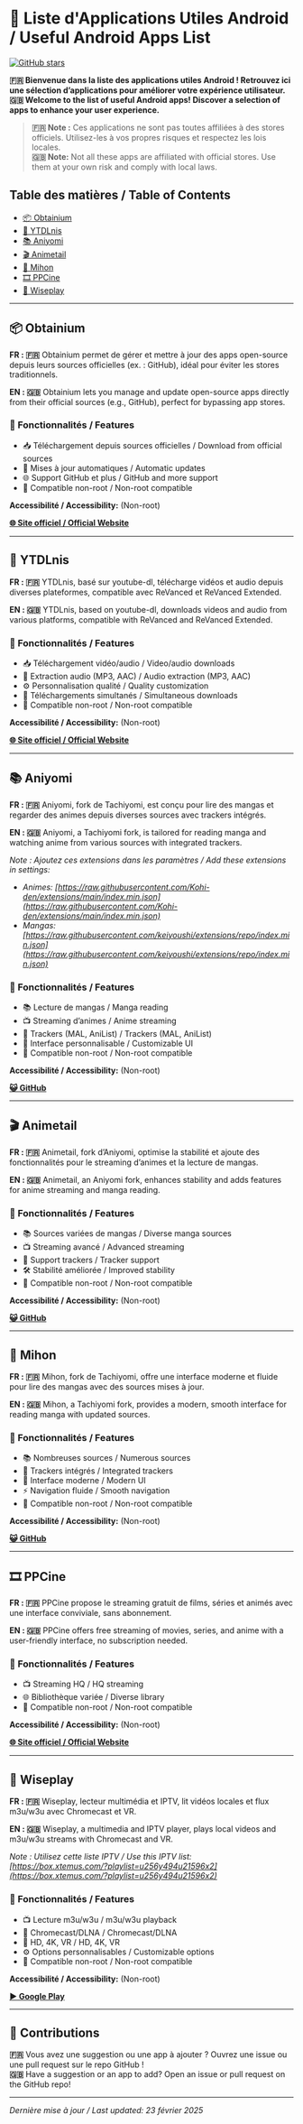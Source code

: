 # 📱 Liste d'Applications Utiles Android / Useful Android Apps List

[![GitHub stars](https://img.shields.io/github/stars/ton-repo?style=social)](https://github.com/ton-repo)

**🇫🇷 Bienvenue dans la liste des applications utiles Android ! Retrouvez ici une sélection d’applications pour améliorer votre expérience utilisateur.**  
**🇬🇧 Welcome to the list of useful Android apps! Discover a selection of apps to enhance your user experience.**

> **🇫🇷 Note :** Ces applications ne sont pas toutes affiliées à des stores officiels. Utilisez-les à vos propres risques et respectez les lois locales.  
> **🇬🇧 Note:** Not all these apps are affiliated with official stores. Use them at your own risk and comply with local laws.

## Table des matières / Table of Contents
- [📦 Obtainium](#-obtainium)
- [🎥 YTDLnis](#-ytdlnis)
- [📚 Aniyomi](#-aniyomi)
- [🎬 Animetail](#-animetail)
- [📖 Mihon](#-mihon)
- [🎞️ PPCine](#-ppcine)
- [📡 Wiseplay](#-wiseplay)

---

## 📦 Obtainium  

**FR : 🇫🇷** Obtainium permet de gérer et mettre à jour des apps open-source depuis leurs sources officielles (ex. : GitHub), idéal pour éviter les stores traditionnels.  

**EN : 🇬🇧** Obtainium lets you manage and update open-source apps directly from their official sources (e.g., GitHub), perfect for bypassing app stores.  

### 🎯 Fonctionnalités / Features  
- 📥 Téléchargement depuis sources officielles / Download from official sources  
- 🔄 Mises à jour automatiques / Automatic updates  
- 🌐 Support GitHub et plus / GitHub and more support  
- 📱 Compatible non-root / Non-root compatible  

**Accessibilité / Accessibility:** (Non-root)  

[**🌐 Site officiel / Official Website**](https://obtainium.imranr.dev/)  

---

## 🎥 YTDLnis  

**FR : 🇫🇷** YTDLnis, basé sur youtube-dl, télécharge vidéos et audio depuis diverses plateformes, compatible avec ReVanced et ReVanced Extended.  

**EN : 🇬🇧** YTDLnis, based on youtube-dl, downloads videos and audio from various platforms, compatible with ReVanced and ReVanced Extended.  

### 🎯 Fonctionnalités / Features  
- 📥 Téléchargement vidéo/audio / Video/audio downloads  
- 🎵 Extraction audio (MP3, AAC) / Audio extraction (MP3, AAC)  
- ⚙️ Personnalisation qualité / Quality customization  
- 🚀 Téléchargements simultanés / Simultaneous downloads  
- 📱 Compatible non-root / Non-root compatible  

**Accessibilité / Accessibility:** (Non-root)  

[**🌐 Site officiel / Official Website**](https://ytdlnis.org/)  

---

## 📚 Aniyomi  

**FR : 🇫🇷** Aniyomi, fork de Tachiyomi, est conçu pour lire des mangas et regarder des animes depuis diverses sources avec trackers intégrés.  

**EN : 🇬🇧** Aniyomi, a Tachiyomi fork, is tailored for reading manga and watching anime from various sources with integrated trackers.  

*Note : Ajoutez ces extensions dans les paramètres / Add these extensions in settings:*  
- *Animes: [https://raw.githubusercontent.com/Kohi-den/extensions/main/index.min.json](https://raw.githubusercontent.com/Kohi-den/extensions/main/index.min.json)*  
- *Mangas: [https://raw.githubusercontent.com/keiyoushi/extensions/repo/index.min.json](https://raw.githubusercontent.com/keiyoushi/extensions/repo/index.min.json)*  

### 🎯 Fonctionnalités / Features  
- 📚 Lecture de mangas / Manga reading  
- 📺 Streaming d’animes / Anime streaming  
- 🔗 Trackers (MAL, AniList) / Trackers (MAL, AniList)  
- 🎨 Interface personnalisable / Customizable UI  
- 📱 Compatible non-root / Non-root compatible  

**Accessibilité / Accessibility:** (Non-root)  

[**😺 GitHub**](https://github.com/aniyomiorg/aniyomi)  

---

## 🎬 Animetail  

**FR : 🇫🇷** Animetail, fork d’Aniyomi, optimise la stabilité et ajoute des fonctionnalités pour le streaming d’animes et la lecture de mangas.  

**EN : 🇬🇧** Animetail, an Aniyomi fork, enhances stability and adds features for anime streaming and manga reading.  

### 🎯 Fonctionnalités / Features  
- 📚 Sources variées de mangas / Diverse manga sources  
- 📺 Streaming avancé / Advanced streaming  
- 🔗 Support trackers / Tracker support  
- 🛠️ Stabilité améliorée / Improved stability  
- 📱 Compatible non-root / Non-root compatible  

**Accessibilité / Accessibility:** (Non-root)  

[**😺 GitHub**](https://github.com/Animetailapp/Animetail)  

---

## 📖 Mihon  

**FR : 🇫🇷** Mihon, fork de Tachiyomi, offre une interface moderne et fluide pour lire des mangas avec des sources mises à jour.  

**EN : 🇬🇧** Mihon, a Tachiyomi fork, provides a modern, smooth interface for reading manga with updated sources.  

### 🎯 Fonctionnalités / Features  
- 📚 Nombreuses sources / Numerous sources  
- 🔗 Trackers intégrés / Integrated trackers  
- 🎨 Interface moderne / Modern UI  
- ⚡ Navigation fluide / Smooth navigation  
- 📱 Compatible non-root / Non-root compatible  

**Accessibilité / Accessibility:** (Non-root)  

[**😺 GitHub**](https://github.com/mihonapp/mihon)  

---

## 🎞️ PPCine  

**FR : 🇫🇷** PPCine propose le streaming gratuit de films, séries et animés avec une interface conviviale, sans abonnement.  

**EN : 🇬🇧** PPCine offers free streaming of movies, series, and anime with a user-friendly interface, no subscription needed.  

### 🎯 Fonctionnalités / Features  
- 📺 Streaming HQ / HQ streaming   
- 🌐 Bibliothèque variée / Diverse library  
- 📱 Compatible non-root / Non-root compatible  

**Accessibilité / Accessibility:** (Non-root)  

[**🌐 Site officiel / Official Website**](http://www.ppcine.com/)  

---

## 📡 Wiseplay  

**FR : 🇫🇷** Wiseplay, lecteur multimédia et IPTV, lit vidéos locales et flux m3u/w3u avec Chromecast et VR.  

**EN : 🇬🇧** Wiseplay, a multimedia and IPTV player, plays local videos and m3u/w3u streams with Chromecast and VR.  

*Note : Utilisez cette liste IPTV / Use this IPTV list:*  
*[https://box.xtemus.com/?playlist=u256y494u21596x2](https://box.xtemus.com/?playlist=u256y494u21596x2)*  

### 🎯 Fonctionnalités / Features  
- 📺 Lecture m3u/w3u / m3u/w3u playback  
- 📡 Chromecast/DLNA / Chromecast/DLNA  
- 🎥 HD, 4K, VR / HD, 4K, VR  
- ⚙️ Options personnalisables / Customizable options  
- 📱 Compatible non-root / Non-root compatible  

**Accessibilité / Accessibility:** (Non-root)  

[**▶️ Google Play**](https://play.google.com/store/apps/details?id=com.wiseplay)  

---

## 🤝 Contributions  
**🇫🇷** Vous avez une suggestion ou une app à ajouter ? Ouvrez une issue ou une pull request sur le repo GitHub !  
**🇬🇧** Have a suggestion or an app to add? Open an issue or pull request on the GitHub repo!

---

*Dernière mise à jour / Last updated: 23 février 2025*
